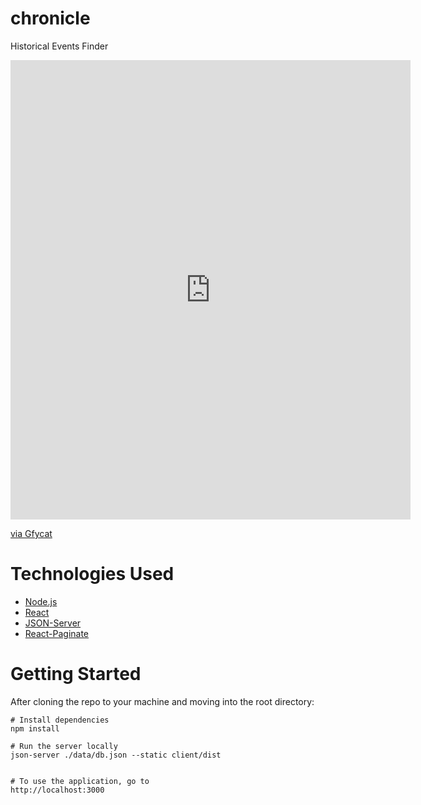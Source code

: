 # chronicle

Historical Events Finder

<iframe src='https://gfycat.com/ifr/OptimisticSilkyIchthyosaurs' frameborder='0' scrolling='no' allowfullscreen width='640' height='735'></iframe><p> <a href="https://gfycat.com/optimisticsilkyichthyosaurs">via Gfycat</a></p>

# Technologies Used

- [Node.js](https://nodejs.org/en/)
- [React](https://reactjs.org/)
- [JSON-Server](https://github.com/typicode/json-server)
- [React-Paginate](https://www.npmjs.com/package/react-paginate)

# Getting Started

After cloning the repo to your machine and moving into the root directory:

```
# Install dependencies
npm install

# Run the server locally
json-server ./data/db.json --static client/dist


# To use the application, go to
http://localhost:3000
```
